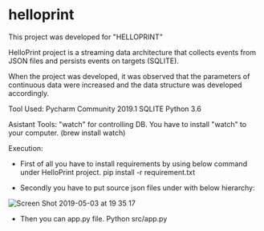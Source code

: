 # helloprint

This project was developed for "HELLOPRINT"

HelloPrint project is a streaming data architecture that collects events from JSON files and persists events on targets (SQLITE).

When the project was developed, it was observed that the parameters of continuous data were increased and the data structure was developed accordingly.

Tool Used:
Pycharm Community 2019.1
SQLITE
Python 3.6

Asistant Tools:
"watch" for controlling DB. You have to install "watch" to your computer. (brew install watch)

Execution:

- First of all you have to install requirements by using below command under HelloPrint project.
pip install -r requirement.txt 

- Secondly you have to put source json files under with below hierarchy:

![Screen Shot 2019-05-03 at 19 35 17](https://user-images.githubusercontent.com/25620152/57152322-d75d6b80-6ddb-11e9-9b18-43fa5a709db6.png)

- Then you can app.py file.
Python src/app.py

